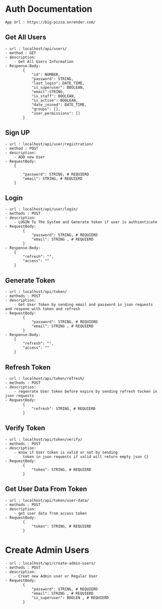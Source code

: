 # Auth Documentation

    App Url : https://big-pizza.onrender.com/

## Get All Users
    - url : localhost/api/users/
    - method : GET
    - description:
        - Get All Users Information
    - Response-Body:
            {
                "id": NUMBER,
                "password": STRING,
                "last_login": DATE_TIME,
                "is_superuser": BOOLEAN,
                "email":STRING,
                "is_staff": BOOLEAN,
                "is_active": BOOLEAN,
                "date_joined": DATE_TIME,
                "groups": [],
                "user_permissions": []
            }

## Sign UP
    - url : localhost/api/user/registration/
    - method : POST
    - description:
        - ADD new User
    - RequestBody:
        {

            "password": STRING, # REQUIERD
            "email": STRING, # REQUIERD
        }


## Login
    - url : localhost/api/user/login/
    - methods : POST
    - description:
        - LOGIN To The System and Generate token if user is authienticate 
    - RequestBody:
            {
                "password": STRING, # REQUIERD
                "email": STRING , # REQUIERD
            }
    - Response-Body:
        {
            "refresh": "",
            "access": ""
        }

## Generate Token
    - url : localhost/api/token/
    - methods : POST
    - description:
        - Get User Token by sending email and password in json requests and respone with token and refresh
    - RequestBody:
            {
                "password": STRING, # REQUIERD
                "email": STRING , # REQUIERD
            }
    - Response-Body:
        {
            "refresh": "",
            "access": ""
        }

## Refresh Token
    - url : localhost/api/token/refresh/
    - methods : POST
    - description:
        - regenrate User token before expire by sending refresh tocken in json requests
    - RequestBody:
            {
                "refresh": STRING, # REQUIERD
            }

##  Verify Token
    - url : localhost/api/token/verify/
    - methods : POST
    - description:
        - know if User token is valid or not by sending
            token in json requests if valid will return empty json {}
    - RequestBody:
            {
                "token": STRING, # REQUIERD
            }

## Get User Data From Token
    - url : localhost/api/token/user-data/
    - methods : POST
    - description:
        - get user data from access token
    - RequestBody:
            {
                "token": STRING, # REQUIERD
            }

# Create Admin Users
    - url : localhost/api/create-admin-users/
    - methods : POST
    - description:
        - Creat new Admin user or Regular User
    - RequestBody:
            {
                "password": STRING, # REQUIERD
                "email": STRING , # REQUIERD
                "is_superuser": BOOLEN , # REQUIERD
            }